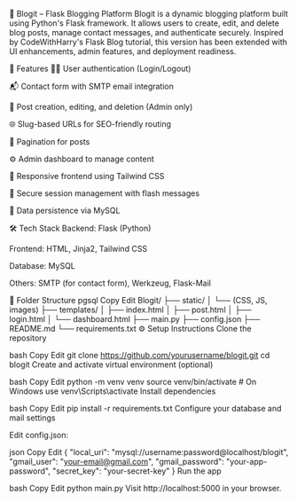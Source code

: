 📝 Blogit – Flask Blogging Platform
Blogit is a dynamic blogging platform built using Python's Flask framework. It allows users to create, edit, and delete blog posts, manage contact messages, and authenticate securely. Inspired by CodeWithHarry's Flask Blog tutorial, this version has been extended with UI enhancements, admin features, and deployment readiness.

🚀 Features
🧑‍💻 User authentication (Login/Logout)

📬 Contact form with SMTP email integration

📝 Post creation, editing, and deletion (Admin only)

🌐 Slug-based URLs for SEO-friendly routing

📄 Pagination for posts

⚙️ Admin dashboard to manage content

🎨 Responsive frontend using Tailwind CSS

🔐 Secure session management with flash messages

💾 Data persistence via MySQL

🛠️ Tech Stack
Backend: Flask (Python)

Frontend: HTML, Jinja2, Tailwind CSS

Database: MySQL

Others: SMTP (for contact form), Werkzeug, Flask-Mail

📁 Folder Structure
pgsql
Copy
Edit
Blogit/
├── static/
│   └── (CSS, JS, images)
├── templates/
│   ├── index.html
│   ├── post.html
│   ├── login.html
│   └── dashboard.html
├── main.py
├── config.json
├── README.md
└── requirements.txt
⚙️ Setup Instructions
Clone the repository

bash
Copy
Edit
git clone https://github.com/yourusername/blogit.git
cd blogit
Create and activate virtual environment (optional)

bash
Copy
Edit
python -m venv venv
source venv/bin/activate  # On Windows use venv\Scripts\activate
Install dependencies

bash
Copy
Edit
pip install -r requirements.txt
Configure your database and mail settings

Edit config.json:

json
Copy
Edit
{
  "local_uri": "mysql://username:password@localhost/blogit",
  "gmail_user": "your-email@gmail.com",
  "gmail_password": "your-app-password",
  "secret_key": "your-secret-key"
}
Run the app

bash
Copy
Edit
python main.py
Visit http://localhost:5000 in your browser.
